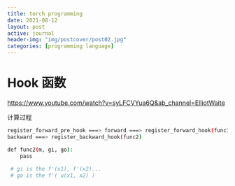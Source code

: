 ```yaml
---
title: torch programming
date: 2021-08-12
layout: post
active: journal
header-img: "img/postcover/post02.jpg"
categories: [programming language]
---
```


# Hook 函数

https://www.youtube.com/watch?v=syLFCVYua6Q&ab_channel=ElliotWaite

计算过程

```bash
register_forward_pre_hook ===> forward ===> register_forward_hook(func1).
backward ===> register_backward_hook(func2)
```



```bash
def func2(m, gi, go):
	pass
	
 # gi is the f'(x1), f'(x2)...
 # go is the f'( u(x1, x2) )
```







